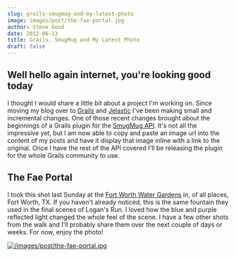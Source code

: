 ```yaml
---
slug: grails-smugmug-and-my-latest-photo
image: images/post/the-fae-portal.jpg
author: Steve Good
date: 2012-06-13
title: Grails, SmugMug and My Latest Photo
draft: false
---
```


## Well hello again internet, you're looking good today

I thought I would share a little bit about a project I'm working on. Since moving my blog over to [Grails](http://grails.org "Grails.org") and [Jelastic](http://www.jelastic.com "Jelastic") I've been making small and incremental changes.  One of those recent changes brought about the beginnings of a Grails plugin for the [SmugMug API](http://wiki.smugmug.net/display/API/Home "SmugMug API"). It's not all the impressive yet, but I am now able to copy and paste an image url into the content of my posts and have it display that image inline with a link to the original. Once I have the rest of the API covered I'll be releasing the plugin for the whole Grails community to use.

## The Fae Portal

I took this shot last Sunday at the [Fort Worth Water Gardens](http://en.wikipedia.org/wiki/Fort_Worth_Water_Gardens "Fort Worth Water Gardens") in, of all places, Fort Worth, TX. If you haven't already noticed, this is the same fountain they used in the final scenes of Logan's Run. I loved how the blue and purple reflected light changed the whole feel of the scene. I have a few other shots from the walk and I'll probably share them over the next couple of days or weeks. For now, enjoy the photo!

[![/images/post/the-fae-portal.jpg](/images/post/the-fae-portal.jpg)](/images/post/the-fae-portal.jpg)
